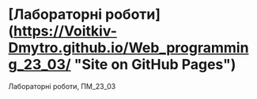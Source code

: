 # [Лабораторні роботи] (https://Voitkiv-Dmytro.github.io/Web_programming_23_03/ "Site on GitHub Pages") 
Лабораторні роботи, ПМ_23_03